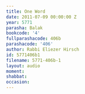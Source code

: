 ```yaml
---
title: One Word
date: 2011-07-09 00:00:00 Z
year: 5771
parasha: Balak
bookcode: '4'
fullparashacode: 406b
parashacode: '406'
author: Rabbi Eliezer Hirsch
id: 5771406b1
filename: 5771-406b-1
layout: audio
moment: 
shabbat: 
occasion: 
---
```


